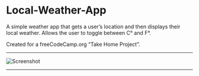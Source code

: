 # Local-Weather-App
A simple weather app that gets a user’s location and then displays their local weather. Allows the user to toggle between C° and F°. 

Created for a freeCodeCamp.org “Take Home Project”.
***
![Screenshot](https://i.imgur.com/S8sPa4j.png "Screenshot")
***
